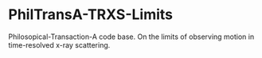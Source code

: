 # PhilTransA-TRXS-Limits
Philosopical-Transaction-A code base. On the limits of observing motion in time-resolved x-ray scattering.
